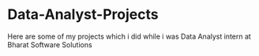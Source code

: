# Data-Analyst-Projects
Here are some of my projects which i did while i was Data Analyst intern at Bharat Software Solutions
